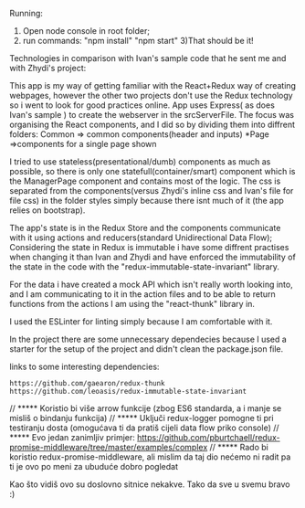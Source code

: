 Running:

1) Open node console in root folder;
2) run commands: "npm install"
		 "npm start"
3)That should be it!

Technologies in comparison with Ivan's sample code that he sent me and with Zhydi's project:

This app is my way of getting familiar with the React+Redux way of creating webpages, however the other two projects
don't use the Redux technology so i went to look for good practices online.
App uses Express( as does Ivan's sample ) to create the webserver in the srcServerFile.
The focus was organising the React components, 
and I did so by dividing them into diffrent folders: Common => common components(header and inputs)
						     *Page =>components for a single page shown

I tried to use stateless(presentational/dumb) components as much as possible, so there is only one statefull(container/smart)
component which is the ManagerPage component and contains most of the logic.
The css is separated from the components(versus Zhydi's inline css and Ivan's file for file css) in the folder styles simply because there isnt much of it (the app relies on bootstrap).

The app's state is in the Redux Store and the components communicate with it using actions and reducers(standard Unidirectional Data Flow);
Considering the state in Redux is immutable i have some diffrent practises when changing it than Ivan and Zhydi and have 
enforced the immutability of the state in the code with the "redux-immutable-state-invariant" library.

For the data i have created a mock API which isn't really worth looking into, and I am communicating to it in the action files 
and to be able to return functions from the actions I am using the "react-thunk" library in.

I used the ESLinter for linting simply because I am comfortable with it.

In the project there are some unnecessary dependecies because I used a starter for the setup of the project and didn't 
clean the package.json file.

links to some interesting dependencies:

	https://github.com/gaearon/redux-thunk
	https://github.com/leoasis/redux-immutable-state-invariant



// ***** Koristio bi više arrow funkcije (zbog ES6 standarda, a i manje se misliš o bindanju funkcija)
// ***** Uključi redux-logger pomogne ti pri testiranju dosta (omogućava ti da pratiš cijeli data flow priko console)
// ***** Evo jedan zanimljiv primjer: https://github.com/pburtchaell/redux-promise-middleware/tree/master/examples/complex
// ***** Rado bi koristio redux-promise-middleware, ali mislim da taj dio nećemo ni radit pa ti je ovo po meni za ubuduće dobro pogledat

Kao što vidiš ovo su doslovno sitnice nekakve. Tako da sve u svemu bravo :)
